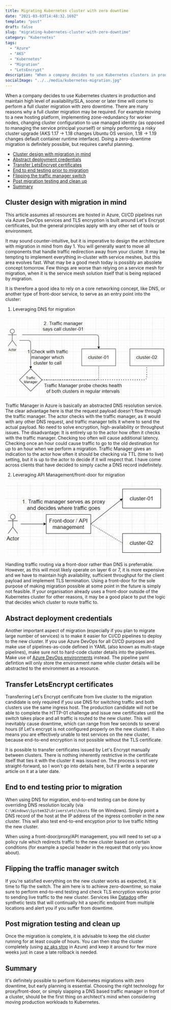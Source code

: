 ```yaml
---
title: Migrating Kubernetes cluster with zero downtime
date: "2021-03-03T14:48:32.169Z"
template: "post"
draft: false
slug: "migrating-kubernetes-cluster-with-zero-downtime"
category: "Kubernetes"
tags:
  - "Azure"
  - "AKS"
  - "Kubernetes"
  - "Migration"
  - "LetsEncrypt"
description: "When a company decides to use Kubernetes clusters in production and maintain high level of availability/SLA, sooner or later time will come to perform a full cluster migration with zero downtime. There are many reasons why a full cluster migration may be required. For example moving to a new hosting platform, implementing zone-redundancy for worker nodes, changing cluster configuration to use managed identity (as opposed to managing the service principal yourself) or simply performing a risky cluster upgrade (AKS 1.17 -> 1.18 changes Ubuntu OS version, 1.18 -> 1.19 changes default container runtime interface). Doing a zero-downtime migration is definitely possible, but requires careful planning."
socialImage: "../../media/kubernetes-migration.jpg"
---
```


When a company decides to use Kubernetes clusters in production and maintain high level of availability/SLA, sooner or later time will come to perform a full cluster migration with zero downtime. There are many reasons why a full cluster migration may be required. For example moving to a new hosting platform, implementing zone-redundancy for worker nodes, changing cluster configuration to use managed identity (as opposed to managing the service principal yourself) or simply performing a risky cluster upgrade (AKS 1.17 -> 1.18 changes Ubuntu OS version, 1.18 -> 1.19 changes default container runtime interface). Doing a zero-downtime migration is definitely possible, but requires careful planning.

- [Cluster design with migration in mind](#cluster-design-with-migration-in-mind)
- [Abstract deployment credentials](#abstract-deployment-credentials-from-code)
- [Transfer LetsEncrypt certificates](#transfer-letsencrypt-certificates)
- [End to end testing prior to migration](#end-to-end-testing-prior-to-migration)
- [Flipping the traffic manager switch](#flipping-the-traffic-manager-switch)
- [Post migration testing and clean up](#post-migration-testing-and-clean-up)
- [Summary](#summary)

## Cluster design with migration in mind
This article assumes all resources are hosted in Azure, CI/CD pipelines run via Azure DevOps services and TLS encryption is built around Let's Encrypt certificates, but the general principles apply with any other set of tools or environment.

It may sound counter-intuitive, but it is imperative to design the architecture with migration in mind from day 1. You will generally want to move all components that handle traffic redirection away from your cluster. It may be tempting to implement everything in-cluster with service meshes, but this area evolves fast. What may be a good mesh today is possibly an absolete concept tomorrow. Few things are worse than relying on a service mesh for migration, when it is the service mesh solution itself that is being replaced by migration.

It is therefore a good idea to rely on a core networking concept, like DNS, or another type of front-door service, to serve as an entry point into the cluster:

1. Leveraging DNS for migration

![AKS migration with DNS](/media/aks-migration-traffic-manager.jpg)

Traffic Manager in Azure is basically an abstracted DNS resolution service. The clear advantage here is that the request payload doesn't flow through the traffic manager. The actor checks with the traffic manager, as it would with any other DNS request, and traffic manager tells it where to send the actual payload. No need to solve encryption, high-availability or throughput issues. The disadvantage: It is entirely up to the actor how often it checks with the traffic manager. Checking too often will cause additional latency. Checking once an hour could cause traffic to go to the old destination for up to an hour when we perform a migration. Traffic Manager gives an indication to the actor how often it should be checking via TTL (time to live) setting, but it is up to the actor to decide if it will respect that. I have come across clients that have decided to simply cache a DNS record indefinitely.

2. Leveraging API Management/front-door for migration

![AKS migration with DNS](/media/aks-migration-front-door.jpg)

Handling traffic routing via a front-door rather than DNS is preferrable. However, as this will most likely operate on layer 6 or 7, it is more expensive and we have to maintain high availability, sufficient throughput for the client payload and implement TLS termination. Using a front-door for the sole purpose of making migration possible at some point in the future is simply not feasible. If your organisation already uses a front-door outside of the Kubernetes cluster for other reasons, it may be a good place to put the logic that decides which cluster to route traffic to.

## Abstract deployment credentials

Another important aspect of migration (especially if you plan to migrate large number of services) is to make it easier for CI/CD pipelines to deploy to the new cluster. If you use Azure DevOps for all CI/CD purposes and make use of pipelines-as-code defined in YAML (also known as multi-stage pipelines), make sure not to hard-code cluster details into the pipelines. Make use of [Azure DevOps environments](https://docs.microsoft.com/en-us/azure/devops/pipelines/process/environments?view=azure-devops) instead. The pipeline yaml defintion will only store the environment name while cluster details will be abstracted to the environment as a resource.

## Transfer LetsEncrypt certificates

Transferring Let's Encrypt certificate from live cluster to the migration candidate is only required if you use DNS for switching traffic and both clusters use the same ingress host. The production candidate will not be able to complete the HTTP-01 challenge and issue new certificates until the switch takes place and all traffic is routed to the new cluster. This will inevitably cause downtime, which can range from few seconds to several hours (if Let's encrypt is not configured properly on the new cluster). It also means you are effectively unable to test services on the new cluster, because end-to-end encryption is not possible without the TLS certificate.

It is possible to transfer certificates issued by Let's Encrypt manually between clusters. There is nothing inherently restrictive in the certificate itself that ties it with the cluster it was issued on. The process is not very straight-forward, so I won't go into details here, but I'll write a separate article on it at a later date.

## End to end testing prior to migration

When using DNS for migration, end-to-end testing can be done by overriding DNS resolution locally (via `C:\Windows\System32\drivers\etc\hosts` file on Windows). Simply point a DNS record of the host at the IP address of the ingress controller in the new cluster. This will also test end-to-end encyption prior to live traffic hitting the new cluster.

When using a front-door/proxy/API management, you will need to set up a policy rule which redirects traffic to the new cluster based on certain conditions (for example a special header in the request that only you know about). 

## Flipping the traffic manager switch

If you're satisfied everything on the new cluster works as expected, it is time to flip the switch. The aim here is to achieve zero-downtime, so make sure to perform end-to-end testing and check TLS encryption works prior to sending live traffic to the new cluster.
Services like [Datadog](https://www.datadoghq.com/) offer synthetic tests that will continually hit a specific endpoint from multiple locations and alert you if you suffer from downtime.

## Post migration testing and clean up

Once the migration is complete, it is advisable to keep the old cluster running for at least couple of hours. You can then stop the cluster completely (using [az aks stop](https://docs.microsoft.com/en-us/azure/aks/start-stop-cluster) in Azure) and keep it around for few more weeks just in case a late rollback is needed.

## Summary

It's definitely possible to perform Kubernetes migrations with zero downtime, but early planning is essential. Choosing the right technology for proxy/front-door, or simply slapping a DNS based traffic manager in front of a cluster, should be the first thing on architect's mind when considering moving production workloads to Kubernetes.